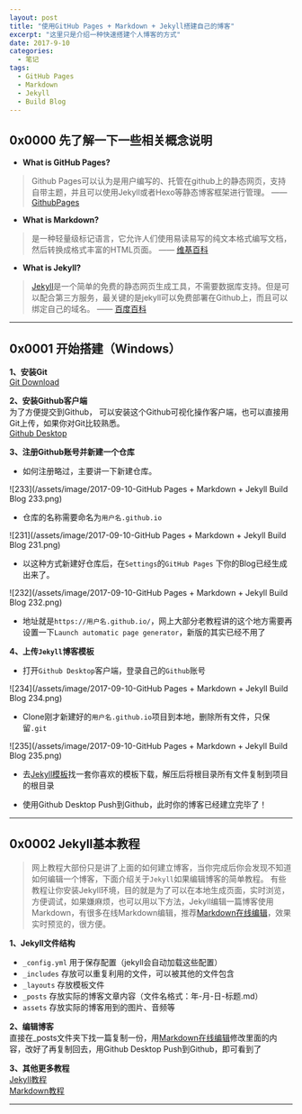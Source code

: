 ```yaml
---
layout: post
title: "使用GitHub Pages + Markdown + Jekyll搭建自己的博客"
excerpt: "这里只是介绍一种快速搭建个人博客的方式"
date: 2017-9-10
categories:
  - 笔记
tags:
  - GitHub Pages
  - Markdown
  - Jekyll
  - Build Blog
---
```


## 0x0000 先了解一下一些相关概念说明

- **What is GitHub Pages?**
> Github Pages可以认为是用户编写的、托管在github上的静态网页，支持自带主题，并且可以使用Jekyll或者Hexo等静态博客框架进行管理。    —— [GithubPages](https://pages.github.com/)

- **What is Markdown?**
> 是一种轻量级标记语言，它允许人们使用易读易写的纯文本格式编写文档，然后转换成格式丰富的HTML页面。    —— [维基百科](https://zh.wikipedia.org/wiki/Markdown)

- **What is  Jekyll?**
> [Jekyll](https://github.com/jekyll)是一个简单的免费的静态网页生成工具，不需要数据库支持。但是可以配合第三方服务，最关键的是jekyll可以免费部署在Github上，而且可以绑定自己的域名。    —— [百度百科](https://baike.baidu.com/item/Jekyll)

-------------------

## 0x0001 开始搭建（Windows）

**1、安装Git**  
[Git Download](https://git-scm.com/downloads)

 **2、安装Github客户端**  
为了方便提交到Github， 可以安装这个Github可视化操作客户端，也可以直接用Git上传，如果你对Git比较熟悉。  
[Github Desktop](https://desktop.github.com/)

**3、注册Github账号并新建一个仓库**  
- 如何注册略过，主要讲一下新建仓库。

![233](/assets/image/2017-09-10-GitHub Pages + Markdown + Jekyll Build Blog 233.png)  

- 仓库的名称需要命名为`用户名.github.io`

![231](/assets/image/2017-09-10-GitHub Pages + Markdown + Jekyll Build Blog 231.png)  

- 以这种方式新建好仓库后，在`Settings`的`GitHub Pages` 下你的Blog已经生成出来了。

![232](/assets/image/2017-09-10-GitHub Pages + Markdown + Jekyll Build Blog 232.png)  

- 地址就是`https://用户名.github.io/`，网上大部分老教程讲的这个地方需要再设置一下`Launch automatic page generator`，新版的其实已经不用了

**4、上传`Jekyll`博客模板**  
- 打开`Github Desktop`客户端，登录自己的`Github`账号

![234](/assets/image/2017-09-10-GitHub Pages + Markdown + Jekyll Build Blog 234.png)  

- Clone刚才新建好的`用户名.github.io`项目到本地，删除所有文件，只保留`.git`

![235](/assets/image/2017-09-10-GitHub Pages + Markdown + Jekyll Build Blog 235.png) 

- 去[Jekyll模板](http://jekyllthemes.org/)找一套你喜欢的模板下载，解压后将根目录所有文件复制到项目的根目录

- 使用Github Desktop Push到Github，此时你的博客已经建立完毕了！

-------------------

## 0x0002 Jekyll基本教程
> 网上教程大部份只是讲了上面的如何建立博客，当你完成后你会发现不知道如何编辑一个博客，下面介绍关于`Jekyll`如果编辑博客的简单教程。
有些教程让你安装Jekyll环境，目的就是为了可以在本地生成页面，实时浏览，方便调试，如果嫌麻烦，也可以用以下方法，Jekyll编辑一篇博客使用Markdown，有很多在线Markdown编辑，推荐[Markdown在线编辑](https://maxiang.io/)，效果实时预览的，很方便。

**1、Jekyll文件结构**

- `_config.yml` 用于保存配置（jekyll会自动加载这些配置）
- `_includes` 存放可以重复利用的文件，可以被其他的文件包含
- `_layouts` 存放模板文件
- `_posts` 存放实际的博客文章内容（文件名格式：年-月-日-标题.md）
- `assets` 存放实际的博客用到的图片、音频等

**2、编辑博客**  
直接在_posts文件夹下找一篇复制一份，用[Markdown在线编辑](https://maxiang.io/)修改里面的内容，改好了再复制回去，用Github Desktop Push到Github，即可看到了  

**3、其他更多教程**   
[Jekyll教程](http://jekyll.com.cn/docs/home/)  
[Markdown教程](http://www.appinn.com/markdown/)

-------------------